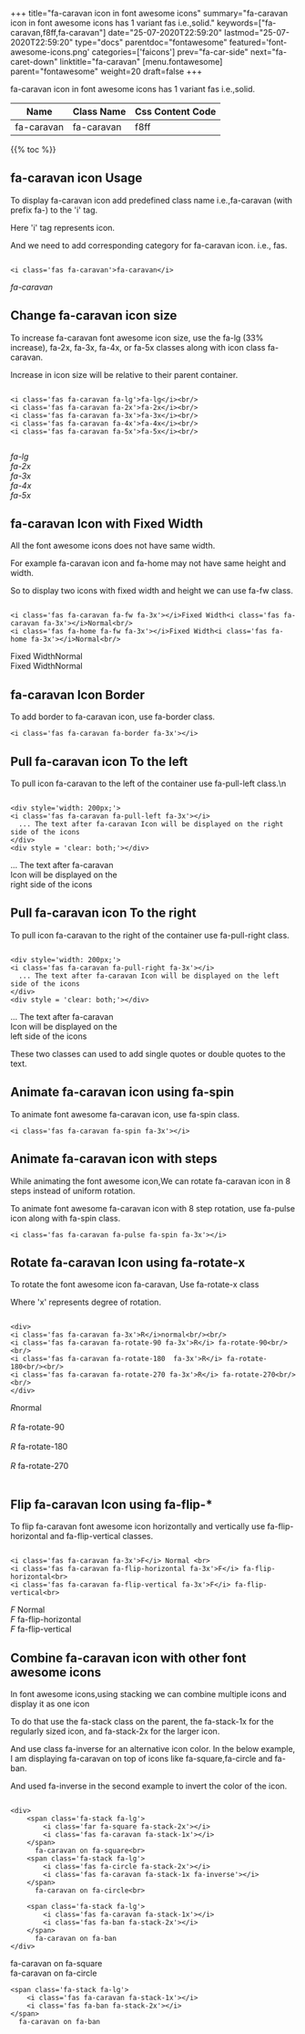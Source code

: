 +++
title="fa-caravan icon in font awesome icons"
summary="fa-caravan icon in font awesome icons has 1 variant fas i.e.,solid."
keywords=["fa-caravan,f8ff,fa-caravan"]
date="25-07-2020T22:59:20"
lastmod="25-07-2020T22:59:20"
type="docs"
parentdoc="fontawesome"
featured='font-awesome-icons.png'
categories=['faicons']
prev="fa-car-side"
next="fa-caret-down"
linktitle="fa-caravan"
[menu.fontawesome]
parent="fontawesome"
weight=20
draft=false
+++


fa-caravan icon in font awesome icons has 1 variant fas i.e.,solid.

<div class='table-responsive'><table class='table'><thead><tr><th>Name</th><th>Class Name</th><th>Css Content Code</th></tr></thead><tbody><tr><td>fa-caravan</td><td>fa-caravan</td><td>f8ff</td></tr></tbody></table></div>


{{% toc %}}


## fa-caravan icon Usage

To display fa-caravan icon add predefined class name i.e.,fa-caravan (with prefix fa-) to the 'i' tag.

Here 'i' tag represents icon.

And we need to add corresponding category for fa-caravan icon. i.e., fas.


```

<i class='fas fa-caravan'>fa-caravan</i>
```

<i class='fas fa-caravan'>fa-caravan</i>




## Change fa-caravan icon size
To increase fa-caravan font awesome icon size, use the fa-lg (33% increase), fa-2x, fa-3x, fa-4x, or fa-5x classes along with icon class fa-caravan.

Increase in icon size will be relative to their parent container. 

```

<i class='fas fa-caravan fa-lg'>fa-lg</i><br/>
<i class='fas fa-caravan fa-2x'>fa-2x</i><br/>
<i class='fas fa-caravan fa-3x'>fa-3x</i><br/>
<i class='fas fa-caravan fa-4x'>fa-4x</i><br/>
<i class='fas fa-caravan fa-5x'>fa-5x</i><br/>
            
```

<i class='fas fa-caravan fa-lg'>fa-lg</i><br/>
<i class='fas fa-caravan fa-2x'>fa-2x</i><br/>
<i class='fas fa-caravan fa-3x'>fa-3x</i><br/>
<i class='fas fa-caravan fa-4x'>fa-4x</i><br/>
<i class='fas fa-caravan fa-5x'>fa-5x</i><br/>
            



## fa-caravan Icon with Fixed Width 

All the font awesome icons does not have same width.

For example fa-caravan icon and fa-home may not have same height and width.

So to display two icons with fixed width and height we can use fa-fw class.


```

<i class='fas fa-caravan fa-fw fa-3x'></i>Fixed Width<i class='fas fa-caravan fa-3x'></i>Normal<br/>
<i class='fas fa-home fa-fw fa-3x'></i>Fixed Width<i class='fas fa-home fa-3x'></i>Normal<br/>
```

<i class='fas fa-caravan fa-fw fa-3x'></i>Fixed Width<i class='fas fa-caravan fa-3x'></i>Normal<br/>
<i class='fas fa-home fa-fw fa-3x'></i>Fixed Width<i class='fas fa-home fa-3x'></i>Normal<br/>



## fa-caravan Icon Border 

To add border to fa-caravan icon, use fa-border class.


```
<i class='fas fa-caravan fa-border fa-3x'></i>

```
<i class='fas fa-caravan fa-border fa-3x'></i>





## Pull fa-caravan icon To the left

To pull icon fa-caravan to the left of the container use fa-pull-left class.\n

```

<div style='width: 200px;'>
<i class='fas fa-caravan fa-pull-left fa-3x'></i>
  ... The text after fa-caravan Icon will be displayed on the right side of the icons
</div>
<div style = 'clear: both;'></div>
```

<div style='width: 200px;'>
<i class='fas fa-caravan fa-pull-left fa-3x'></i>
  ... The text after fa-caravan Icon will be displayed on the right side of the icons
</div>
<div style = 'clear: both;'></div>




## Pull fa-caravan icon To the right
To pull icon fa-caravan to the right of the container use fa-pull-right class.

```

<div style='width: 200px;'>
<i class='fas fa-caravan fa-pull-right fa-3x'></i>
  ... The text after fa-caravan Icon will be displayed on the left side of the icons
</div>
<div style = 'clear: both;'></div>
```

<div style='width: 200px;'>
<i class='fas fa-caravan fa-pull-right fa-3x'></i>
  ... The text after fa-caravan Icon will be displayed on the left side of the icons
</div>
<div style = 'clear: both;'></div>

These two classes can used to add single quotes or double quotes to the text.


## Animate fa-caravan icon using fa-spin
To animate font awesome fa-caravan icon, use fa-spin class.

```
<i class='fas fa-caravan fa-spin fa-3x'></i>
```
<i class='fas fa-caravan fa-spin fa-3x'></i>




## Animate fa-caravan icon with steps
While animating the font awesome icon,We can rotate fa-caravan icon in 8 steps instead of uniform rotation.

To animate font awesome fa-caravan icon with 8 step rotation, use fa-pulse icon along with fa-spin class.


```
<i class='fas fa-caravan fa-pulse fa-spin fa-3x'></i>

```
<i class='fas fa-caravan fa-pulse fa-spin fa-3x'></i>





## Rotate fa-caravan Icon using fa-rotate-x
To rotate the font awesome icon fa-caravan, Use fa-rotate-x class

Where 'x' represents degree of rotation.


```

<div>
<i class='fas fa-caravan fa-3x'>R</i>normal<br/><br/>
<i class='fas fa-caravan fa-rotate-90 fa-3x'>R</i> fa-rotate-90<br/><br/> 
<i class='fas fa-caravan fa-rotate-180  fa-3x'>R</i> fa-rotate-180<br/><br/> 
<i class='fas fa-caravan fa-rotate-270 fa-3x'>R</i> fa-rotate-270<br/><br/>
</div>
```

<div>
<i class='fas fa-caravan fa-3x'>R</i>normal<br/><br/>
<i class='fas fa-caravan fa-rotate-90 fa-3x'>R</i> fa-rotate-90<br/><br/> 
<i class='fas fa-caravan fa-rotate-180  fa-3x'>R</i> fa-rotate-180<br/><br/> 
<i class='fas fa-caravan fa-rotate-270 fa-3x'>R</i> fa-rotate-270<br/><br/>
</div>




## Flip fa-caravan Icon using fa-flip-*
To flip fa-caravan font awesome icon horizontally and vertically use fa-flip-horizontal and fa-flip-vertical classes. 

```

<i class='fas fa-caravan fa-3x'>F</i> Normal <br>
<i class='fas fa-caravan fa-flip-horizontal fa-3x'>F</i> fa-flip-horizontal<br>
<i class='fas fa-caravan fa-flip-vertical fa-3x'>F</i> fa-flip-vertical<br>
```

<i class='fas fa-caravan fa-3x'>F</i> Normal <br>
<i class='fas fa-caravan fa-flip-horizontal fa-3x'>F</i> fa-flip-horizontal<br>
<i class='fas fa-caravan fa-flip-vertical fa-3x'>F</i> fa-flip-vertical<br>




## Combine fa-caravan icon with other font awesome icons
In font awesome icons,using stacking we can combine multiple icons and display it as one icon 

To do that use the fa-stack class on the parent, the fa-stack-1x for the regularly sized icon, and fa-stack-2x for the larger icon.

And use class fa-inverse for an alternative icon color. 
In the below example, I am displaying fa-caravan on top of icons like fa-square,fa-circle and fa-ban.

And used fa-inverse in the second example to invert the color of the icon.

```

<div>
    <span class='fa-stack fa-lg'>
        <i class='far fa-square fa-stack-2x'></i>
        <i class='fas fa-caravan fa-stack-1x'></i>
    </span>
      fa-caravan on fa-square<br>
    <span class='fa-stack fa-lg'>
        <i class='fas fa-circle fa-stack-2x'></i>
        <i class='fas fa-caravan fa-stack-1x fa-inverse'></i>
    </span>
      fa-caravan on fa-circle<br>

    <span class='fa-stack fa-lg'>
        <i class='fas fa-caravan fa-stack-1x'></i>
        <i class='fas fa-ban fa-stack-2x'></i>
    </span>
      fa-caravan on fa-ban
</div>
```

<div>
    <span class='fa-stack fa-lg'>
        <i class='far fa-square fa-stack-2x'></i>
        <i class='fas fa-caravan fa-stack-1x'></i>
    </span>
      fa-caravan on fa-square<br>
    <span class='fa-stack fa-lg'>
        <i class='fas fa-circle fa-stack-2x'></i>
        <i class='fas fa-caravan fa-stack-1x fa-inverse'></i>
    </span>
      fa-caravan on fa-circle<br>

    <span class='fa-stack fa-lg'>
        <i class='fas fa-caravan fa-stack-1x'></i>
        <i class='fas fa-ban fa-stack-2x'></i>
    </span>
      fa-caravan on fa-ban
</div>






